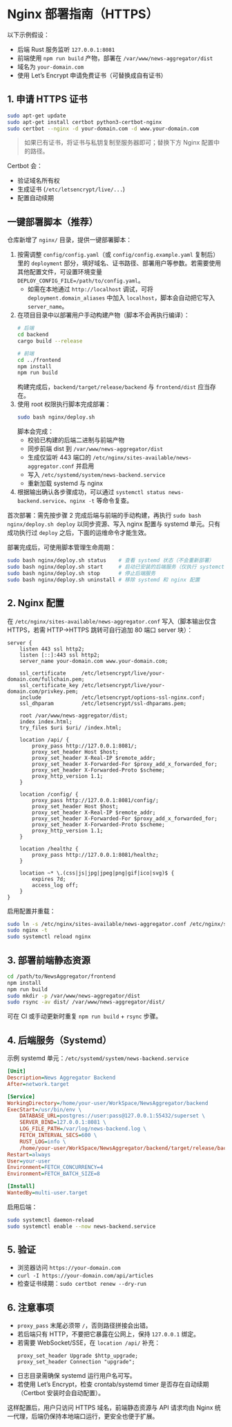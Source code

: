 # Nginx 部署指南（HTTPS）

以下示例假设：
- 后端 Rust 服务监听 `127.0.0.1:8081`
- 前端使用 `npm run build` 产物，部署在 `/var/www/news-aggregator/dist`
- 域名为 `your-domain.com`
- 使用 Let’s Encrypt 申请免费证书（可替换成自有证书）

## 1. 申请 HTTPS 证书
```bash
sudo apt-get update
sudo apt-get install certbot python3-certbot-nginx
sudo certbot --nginx -d your-domain.com -d www.your-domain.com
```
> 如果已有证书，将证书与私钥复制至服务器即可；替换下方 Nginx 配置中的路径。

Certbot 会：
- 验证域名所有权
- 生成证书 (`/etc/letsencrypt/live/...`)
- 配置自动续期

## 一键部署脚本（推荐）
仓库新增了 `nginx/` 目录，提供一键部署脚本：

1. 按需调整 `config/config.yaml`（或 `config/config.example.yaml` 复制后）里的 `deployment` 部分，填好域名、证书路径、部署用户等参数。若需要使用其他配置文件，可设置环境变量 `DEPLOY_CONFIG_FILE=/path/to/config.yaml`。
   - 如需在本地通过 `http://localhost` 调试，可将 `deployment.domain_aliases` 中加入 `localhost`，脚本会自动把它写入 `server_name`。
2. 在项目目录中以部署用户手动构建产物（脚本不会再执行编译）：
   ```bash
   # 后端
   cd backend
   cargo build --release

   # 前端
   cd ../frontend
   npm install
   npm run build
   ```
   构建完成后，`backend/target/release/backend` 与 `frontend/dist` 应当存在。
3. 使用 root 权限执行脚本完成部署：
   ```bash
   sudo bash nginx/deploy.sh
   ```
   脚本会完成：
   - 校验已构建的后端二进制与前端产物
   - 同步前端 dist 到 `/var/www/news-aggregator/dist`
   - 生成仅监听 443 端口的 `/etc/nginx/sites-available/news-aggregator.conf` 并启用
   - 写入 `/etc/systemd/system/news-backend.service`
   - 重新加载 systemd 与 nginx
4. 根据输出确认各步骤成功，可以通过 `systemctl status news-backend.service`、`nginx -t` 等命令复查。

首次部署：需先按步骤 2 完成后端与前端的手动构建，再执行 `sudo bash nginx/deploy.sh deploy` 以同步资源、写入 nginx 配置与 systemd 单元。只有成功执行过 `deploy` 之后，下面的运维命令才能生效。

部署完成后，可使用脚本管理生命周期：

```bash
sudo bash nginx/deploy.sh status    # 查看 systemd 状态（不会重新部署）
sudo bash nginx/deploy.sh start     # 启动已安装的后端服务（仅执行 systemctl start）
sudo bash nginx/deploy.sh stop      # 停止后端服务
sudo bash nginx/deploy.sh uninstall # 移除 systemd 和 nginx 配置
```

## 2. Nginx 配置
在 `/etc/nginx/sites-available/news-aggregator.conf` 写入（脚本输出仅含 HTTPS，若需 HTTP→HTTPS 跳转可自行追加 80 端口 server 块）：
```nginx
server {
    listen 443 ssl http2;
    listen [::]:443 ssl http2;
    server_name your-domain.com www.your-domain.com;

    ssl_certificate     /etc/letsencrypt/live/your-domain.com/fullchain.pem;
    ssl_certificate_key /etc/letsencrypt/live/your-domain.com/privkey.pem;
    include             /etc/letsencrypt/options-ssl-nginx.conf;
    ssl_dhparam         /etc/letsencrypt/ssl-dhparams.pem;

    root /var/www/news-aggregator/dist;
    index index.html;
    try_files $uri $uri/ /index.html;

    location /api/ {
        proxy_pass http://127.0.0.1:8081/;
        proxy_set_header Host $host;
        proxy_set_header X-Real-IP $remote_addr;
        proxy_set_header X-Forwarded-For $proxy_add_x_forwarded_for;
        proxy_set_header X-Forwarded-Proto $scheme;
        proxy_http_version 1.1;
    }

    location /config/ {
        proxy_pass http://127.0.0.1:8081/config/;
        proxy_set_header Host $host;
        proxy_set_header X-Real-IP $remote_addr;
        proxy_set_header X-Forwarded-For $proxy_add_x_forwarded_for;
        proxy_set_header X-Forwarded-Proto $scheme;
        proxy_http_version 1.1;
    }

    location /healthz {
        proxy_pass http://127.0.0.1:8081/healthz;
    }

    location ~* \.(css|js|jpg|jpeg|png|gif|ico|svg)$ {
        expires 7d;
        access_log off;
    }
}
```
启用配置并重载：
```bash
sudo ln -s /etc/nginx/sites-available/news-aggregator.conf /etc/nginx/sites-enabled/
sudo nginx -t
sudo systemctl reload nginx
```

## 3. 部署前端静态资源
```bash
cd /path/to/NewsAggregator/frontend
npm install
npm run build
sudo mkdir -p /var/www/news-aggregator/dist
sudo rsync -av dist/ /var/www/news-aggregator/dist/
```
可在 CI 或手动更新时重复 `npm run build` + `rsync` 步骤。

## 4. 后端服务（Systemd）
示例 systemd 单元：`/etc/systemd/system/news-backend.service`
```ini
[Unit]
Description=News Aggregator Backend
After=network.target

[Service]
WorkingDirectory=/home/your-user/WorkSpace/NewsAggregator/backend
ExecStart=/usr/bin/env \
    DATABASE_URL=postgres://user:pass@127.0.0.1:55432/superset \
    SERVER_BIND=127.0.0.1:8081 \
    LOG_FILE_PATH=/var/log/news-backend.log \
    FETCH_INTERVAL_SECS=600 \
    RUST_LOG=info \
    /home/your-user/WorkSpace/NewsAggregator/backend/target/release/backend
Restart=always
User=your-user
Environment=FETCH_CONCURRENCY=4
Environment=FETCH_BATCH_SIZE=8

[Install]
WantedBy=multi-user.target
```
启用后端：
```bash
sudo systemctl daemon-reload
sudo systemctl enable --now news-backend.service
```

## 5. 验证
- 浏览器访问 `https://your-domain.com`
- `curl -I https://your-domain.com/api/articles`
- 检查证书续期：`sudo certbot renew --dry-run`

## 6. 注意事项
- `proxy_pass` 末尾必须带 `/`，否则路径拼接会出错。
- 若后端只有 HTTP，不要把它暴露在公网上，保持 `127.0.0.1` 绑定。
- 若需要 WebSocket/SSE，在 `location /api/` 补充：
  ```nginx
  proxy_set_header Upgrade $http_upgrade;
  proxy_set_header Connection "upgrade";
  ```
- 日志目录需确保 systemd 运行用户名可写。
- 若使用 Let’s Encrypt，检查 crontab/systemd timer 是否存在自动续期（Certbot 安装时会自动配置）。

这样配置后，用户只访问 HTTPS 域名，前端静态资源与 API 请求均由 Nginx 统一代理，后端仍保持本地端口运行，更安全也便于扩展。
